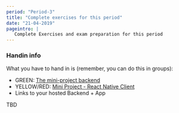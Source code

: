 ```yaml
---
period: "Period-3"
title: "Complete exercises for this period"
date: "21-04-2019"
pageintro: | 
   Complete Exercises and exam preparation for this period
---
```


### Handin info
What you have to hand in is (remember, you can do this in groups):
 - GREEN: [The mini-project backend](https://docs.google.com/document/d/1s_W83hYp91qNrI5Dy39O_GvFUnTmutvSyHcGDnQFJHw/edit?usp=sharing)
 - YELLOW/RED: [Mini Project - React Native Client](https://docs.google.com/document/d/1rePwGnH53JpAnjctJV6ew-x43HA96W-8R0dnIIqvCcc/edit?usp=sharing)
- Links to your hosted Backend + App

TBD